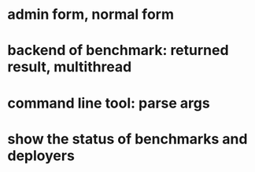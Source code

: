 # admin form, normal form
# backend of benchmark: returned result, multithread
# command line tool: parse args
# show the status of benchmarks and deployers
